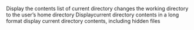 Display the contents list of current directory
changes the working directory to the user’s home directory
Displaycurrent directory contents in a long format
display current directory contents, including hidden files
